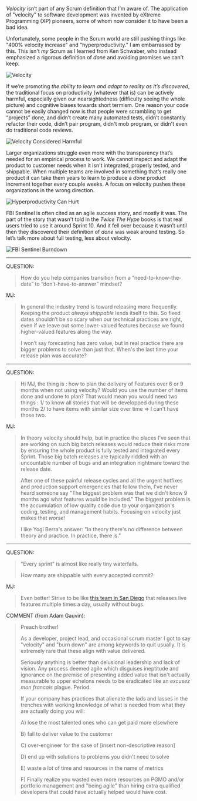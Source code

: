 *Velocity* isn’t part of any Scrum definition that I’m aware of.  The application of "velocity" to software development was invented by eXtreme Programming (XP) pioneers, some of whom now consider it to have been a bad idea.  

Unfortunately, some people in the Scrum world are still pushing things like "400% velocity increase" and "hyperproductivity."  I am embarrassed by this.  This isn't *my* Scrum as I learned from Ken Schwaber, who instead emphasized a rigorous definition of *done* and avoiding promises we can't keep.

![Velocity](/images/velocity.png)

If we’re promoting *the ability to learn and adapt to reality as it’s discovered*, the traditional focus on productivity (whatever that is) can be actively harmful, especially given our nearsightedness (difficulty seeing the whole picture) and cognitive biases towards short termism.  One reason your code cannot be easily changed now is that people were scrambling to get “projects” done, and didn’t create many automated tests, didn’t constantly refactor their code, didn’t pair program, didn't mob program, or didn't even do traditional code reviews.

![Velocity Considered Harmful](/images/velocity-considered-harmful.png)

Larger organizations struggle even more with the transparency that’s needed for an empirical process to work.  We cannot inspect and adapt the product to customer needs when it isn't integrated, properly tested, and shippable.  When multiple teams are involved in something that’s really one product it can take them years to learn to produce a *done* product increment together every couple weeks.  A focus on velocity pushes these organizations in the wrong direction.

![Hyperproductivity Can Hurt](/images/hyperproductivity-can-hurt.png)

FBI Sentinel is often cited as an agile success story, and mostly it was.  The part of the story that wasn't told in the *Twice The Hype* books is that real users tried to use it around Sprint 10. And it fell over because it wasn’t until then they discovered their definition of *done* was weak around testing.  So let’s talk more about full testing, less about velocity.

![FBI Sentinel Burndown](/assets/images/Sentinel-Burndown.png)

----

QUESTION:
> How do you help companies transition from a “need-to-know-the-date” to “don’t-have-to-answer” mindset?

MJ:
> In general the industry trend is toward releasing more frequently.  Keeping the product *always shippable* lends itself to this.  So fixed dates shouldn’t be so scary when our technical practices are right, even if we leave out some lower-valued features because we found higher-valued features along the way.
>
> I won’t say forecasting has zero value, but in real practice there are bigger problems to solve than just that.  When's the last time your release plan was accurate?

----

QUESTION:
> Hi MJ, the thing is : how to plan the delivery of Features over 6 or 9 months when not using velocity? Would you use the number of items done and undone to plan? That would mean you would need two things : 1/ to know all stories that will be developped during these months 2/ to have items with similar size over time => I can't have those two.

MJ:
> In theory velocity should help, but in practice the places I've seen that are working on such big batch releases would reduce their risks more by ensuring the whole product is fully tested and integrated every Sprint. Those big batch releases are typically riddled with an uncountable number of bugs and an integration nightmare toward the release date.
>
> After one of these painful release cycles and all the urgent hotfixes and production support emergencies that follow them, I've never
heard someone say "The biggest problem was that we didn't know 9 months ago what features would be included." The biggest problem is the accumulation of low quality code due to your organization's coding, testing, and management habits. Focusing on velocity just makes that *worse*!
>
> I like Yogi Berra's answer: "In theory there's no difference between theory and practice.  In practice, there is."

----

QUESTION:
> "Every sprint" is almost like really tiny waterfalls.
> 
> How many are shippable with every accepted commit?

MJ:
> Even better! Strive to be like [this team in San Diego](/technical-debt-is-the-high-cost-of-future-change/) that releases live features multiple times a day, usually without bugs.

COMMENT (from Adam Gauvin):
> Preach brother!
>
> As a developer, project lead, and occasional scrum master I got to say "velocity" and "burn down" are among keywords to quit usually. It is extremely rare that these align with value delivered.
>
> Seriously anything is better than delusional leadership and lack of vision. Any process deemed agile which disguises ineptitude and ignorance on the premise of presenting added value that isn't actually measurable to upper echelons needs to be eradicated like an *excusez mon francais* plague. Period.
>
> If your company has practices that alienate the lads and lasses in the trenches with working knowledge of what is needed from what they are actually doing you will: 
>
> A) lose the most talented ones who can get paid more elsewhere
>
> B) fail to deliver value to the customer
>
> C) over-engineer for the sake of [insert non-descriptive reason]
>
> D) end up with solutions to problems you didn't need to solve
>
> E) waste a lot of time and resources in the name of metrics
>
> F) Finally realize you wasted even more resources on PGMO and/or portfolio management and "being agile" than hiring extra qualified developers that could have actually helped would have cost.
